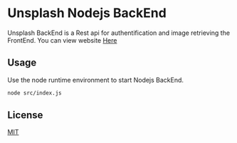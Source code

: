 # Unsplash Nodejs BackEnd

Unsplash BackEnd is a Rest api for authentification and image retrieving the FrontEnd.
You can view website [Here](https://unsplash0frontend.herokuapp.com/)

## Usage

Use the node runtime environment to start Nodejs BackEnd.

```bash
node src/index.js
```

## License
[MIT](https://choosealicense.com/licenses/mit/)

